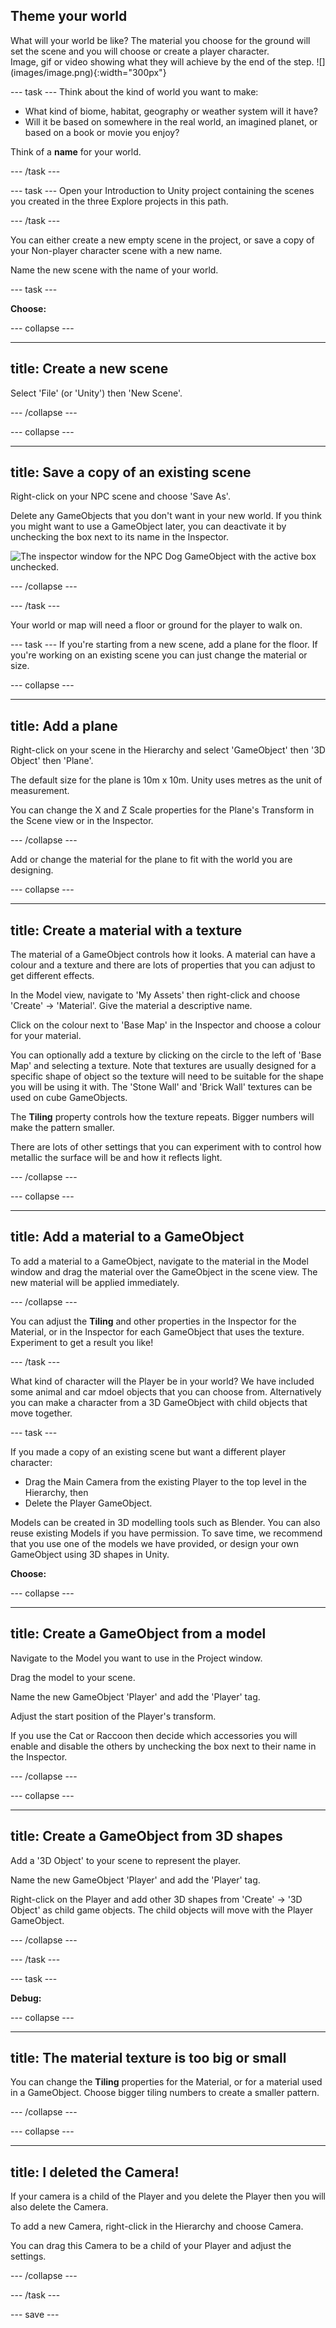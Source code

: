 ## Theme your world

<div style="display: flex; flex-wrap: wrap">
<div style="flex-basis: 200px; flex-grow: 1; margin-right: 15px;">
What will your world be like? The material you choose for the ground will set the scene and you will choose or create a player character. 

</div>
<div>
Image, gif or video showing what they will achieve by the end of the step. ![](images/image.png){:width="300px"}
</div>
</div>

--- task ---
Think about the kind of world you want to make: 

+ What kind of biome, habitat, geography or weather system will it have?
+ Will it be based on somewhere in the real world, an imagined planet, or based on a book or movie you enjoy?

Think of a **name** for your world. 

--- /task ---

--- task ---
Open your Introduction to Unity project containing the scenes you created in the three Explore projects in this path. 

--- /task ---

You can either create a new empty scene in the project, or save a copy of your Non-player character scene with a new name. 

Name the new scene with the name of your world. 

--- task ---

**Choose:**

--- collapse ---

---
title: Create a new scene
---

Select 'File' (or 'Unity') then 'New Scene'. 

--- /collapse ---

--- collapse ---

---
title: Save a copy of an existing scene
---

Right-click on your NPC scene and choose 'Save As'. 

Delete any GameObjects that you don't want in your new world. If you think you might want to use a GameObject later, you can deactivate it by unchecking the box next to its name in the Inspector. 

![The inspector window for the NPC Dog GameObject with the active box unchecked.](images/path)

--- /collapse ---

--- /task ---

Your world or map will need a floor or ground for the player to walk on.

--- task ---
If you're starting from a new scene, add a plane for the floor. If you're working on an existing scene you can just change the material or size.

--- collapse ---

---
title: Add a plane
---

Right-click on your scene in the Hierarchy and select 'GameObject' then '3D Object' then 'Plane'. 

The default size for the plane is 10m x 10m. Unity uses metres as the unit of measurement.

You can change the X and Z Scale properties for the Plane's Transform in the Scene view or in the Inspector. 

--- /collapse ---

Add or change the material for the plane to fit with the world you are designing. 

--- collapse ---

---
title: Create a material with a texture
---

The material of a GameObject controls how it looks. A material can have a colour and a texture and there are lots of properties that you can adjust to get different effects. 

In the Model view, navigate to 'My Assets' then right-click and choose 'Create' -> 'Material'. Give the material a descriptive name. 

Click on the colour next to 'Base Map' in the Inspector and choose a colour for your material. 

You can optionally add a texture by clicking on the circle to the left of 'Base Map' and selecting a texture. Note that textures are usually designed for a specific shape of object so the texture will need to be suitable for the shape you will be using it with. The 'Stone Wall' and 'Brick Wall' textures can be used on cube GameObjects. 

The **Tiling** property controls how the texture repeats. Bigger numbers will make the pattern smaller. 

There are lots of other settings that you can experiment with to control how metallic the surface will be and how it reflects light. 

--- /collapse ---

--- collapse ---

---
title: Add a material to a GameObject
---

To add a material to a GameObject, navigate to the material in the Model window and drag the material over the GameObject in the scene view. The new material will be applied immediately. 


--- /collapse ---

You can adjust the **Tiling** and other properties in the Inspector for the Material, or in the Inspector for each GameObject that uses the texture. Experiment to get a result you like!

--- /task ---

What kind of character will the Player be in your world? We have included some animal and car mdoel objects that you can choose from. Alternatively you can make a character from a 3D GameObject with child objects that move together. 

--- task ---

If you made a copy of an existing scene but want a different player character:
+ Drag the Main Camera from the existing Player to the top level in the Hierarchy, then
+ Delete the Player GameObject. 


Models can be created in 3D modelling tools such as Blender. You can also reuse existing Models if you have permission. To save time, we recommend that you use one of the models we have provided, or design your own GameObject using 3D shapes in Unity.

**Choose:**

--- collapse ---

---
title: Create a GameObject from a model
---

Navigate to the Model you want to use in the Project window. 

Drag the model to your scene. 

Name the new GameObject 'Player' and add the 'Player' tag.  

Adjust the start position of the Player's transform. 

If you use the Cat or Raccoon then decide which accessories you will enable and disable the others by unchecking the box next to their name in the Inspector.

--- /collapse ---

--- collapse ---

---
title: Create a GameObject from 3D shapes
---

Add a '3D Object' to your scene to represent the player. 

Name the new GameObject 'Player' and add the 'Player' tag.  

Right-click on the Player and add other 3D shapes from 'Create' -> '3D Object' as child game objects. The child objects will move with the Player GameObject. 


--- /collapse ---

--- /task ---

--- task ---

**Debug:**

--- collapse ---

---
title: The material texture is too big or small
---

You can change the **Tiling** properties for the Material, or for a material used in a GameObject. Choose bigger tiling numbers to create a smaller pattern.

--- /collapse ---

--- collapse ---

---
title: I deleted the Camera!
---

If your camera is a child of the Player and you delete the Player then you will also delete the Camera.

To add a new Camera, right-click in the Hierarchy and choose Camera. 

You can drag this Camera to be a child of your Player and adjust the settings. 

--- /collapse ---

--- /task ---

--- save ---
